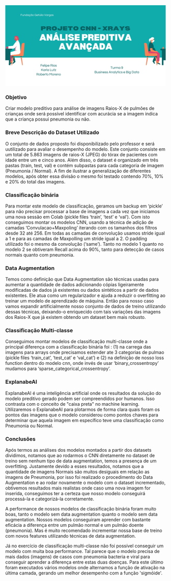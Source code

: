 <img src="https://github.com/KarlaLutz/cripto/blob/main/Funda%C3%A7%C3%A3o%20Get%C3%BAlio%20Vargas.jpg">

### Objetivo

Criar modelo preditivo para análise de imagens Raios-X de pulmões de crianças onde será possível identificar com acurácia se a imagem indica que a criança possui pneumonia ou não.

### Breve Descrição do Dataset Utilizado

O conjunto de dados proposto foi disponibilizado pelo professor e será uutilizado para avaliar o desempenho do modelo. Este conjunto consiste em um total de 5.863 imagens de raios-X (JPEG) do tórax de pacientes com idade entre um e cinco anos.
Além disso, o dataset é organizado em três pastas (train, test, val) e contém subpastas para cada categoria de imagem (Pneumonia / Normal). A fim de ilustrar a generalização de diferentes modelos, após obter essa divisão o mesmo foi testado contendo 70%, 10% e 20% do total das imagens. 

### Classificação binária

Para montar este modelo de classificação, geramos um backup em ‘pickle’ para não precisar processar a base de imagens a cada vez que iniciamos uma nova sessão em Colab (pickle files ‘train’, ‘test’ e ‘val’). Com isto conseguimos montar os modelos CNN, usando a técnica de adição de camadas ‘Convulacao+Maxpoling’ iterando com os tamanhos dos filtros desde 32 até 256. Em todas as camadas de convolução usamos stride igual a 1 e para as camadas de Maxpolling um stride igual a 2. O padding utilizado foi o mesmo da convolução (‘same’). Tanto no modelo 1 quanto no modelo 2 se obtiveram Recall acima do 90%, tanto para detecção de casos normais quanto com pneumonia.

### Data Augmentation

Temos como definição que Data Augmentation são técnicas usadas para aumentar a quantidade de dados adicionando cópias ligeiramente modificadas de dados já existentes ou dados sintéticos a partir de dados existentes. Ele atua como um regularizador e ajuda a reduzir o overfitting ao treinar um modelo de aprendizado de máquina.
Então para nosso caso vamos expandir artificialmente nosso conjunto de dados de treino utilizando dessas técnicas, deixando-o enriquecido com tais variações das imagens dos Raios-X que já existem obtendo um dataset bem mais robusto.

### Classificação Multi-classe

Conseguimos montar modelos de classificação multi-classe onde a principal diferença com a classificação binária foi : (1) na carrega das imagens para arrays onde precisamos estender ate 3 categorias de pulmao (pickle files ‘train_cat’, ‘test_cat’ e ‘val_cat’) e (2) na definição de nosso loss function dentro do modelo cnn, onde invés de usar ‘binary_crossentropy’ mudamos para ‘sparse_categorical_crossentropy’. 

### ExplanabeAI

ExplanabeAI é uma inteligência artificial onde os resultados da solução do modelo preditivo gerado podem ser compreendidos por humanos. Isso contrasta com o conceito de "caixa preta" no machine learning.
Utilizaremos o ExplanabeAI para plotarmos de forma clara quais foram os pontos das imagens que o modelo considerou como pontos chaves para determinar que aquela imagem em específico teve uma classificação como Pneumonia ou Normal.

### Conclusões

Após termos as análises dos modelos montados a partir dos datasets dividimos, notamos que ao rodarmos o CNN diretamente no dataset de treino sem nenhum tipo de data augmentation, temos a presença de um overfitting. Justamente devido a esses resultados, notamos que a quantidade de imagens Normais são muitos desiguais em relação as imagens de Pneumonia, por isso foi realizado o procedimento do Data Augmentation e ao rodar novamente o modelo com o dataset incrementado, obtivemos resultados mais realistas onde caso uma nova imagem for inserida, conseguimos ter a certeza que nosso modelo conseguirá processá-la e categorizá-la corretamente.

A performance de nossos modelos de classificação binária foram muito boas, tanto o modelo sem data augmentation quanto o modelo sem data augmentation. Nossos modelos conseguiram aprender com bastante eficácia a diferença entre um pulmão normal e um pulmão doente (pneumonia). Mas é muito recomendado incrementar nossa base de treino com novos features utilizando técnicas de data augmentation.

Já no exercício de classificação multi-classe não foi possível conseguir um modelo com muita boa performance. Tal parece que o modelo precisa de mais dados (imagens) de casos com pneumonia bacteria e viral para conseguir aprender a diferença entre estas duas doenças. Para este último foram executados vários modelos onde alternamos a função de ativação na última camada, gerando um melhor desempenho com a função 'sigmóide'. 

